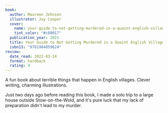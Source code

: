 ```yaml
---
book:
  author: Maureen Johnson
  illustrator: Jay Cooper
  cover:
    name: your-guide-to-not-getting-murdered-in-a-quaint-english-village.jpg
    tint_color: "#c60017"
  publication_year: 2021
  title: Your Guide to Not Getting Murdered in a Quaint English Village
  isbn13: "9781984859624"
review:
  date_read: 2022-03-14
  format: hardback
  rating: 4
---
```


A fun book about terrible things that happen in English villages.
Clever writing, charming illustrations.

Just two days ago before reading this book, I made a solo trip to a large house outside Stow-on-the-Wold, and it's pure luck that my lack of preparation didn't lead to my murder.
